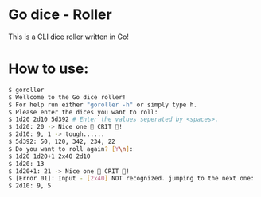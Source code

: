 # Go dice - Roller

This is a CLI dice roller written in Go!

# How to use:

``` sh
$ goroller
$ Wellcome to the Go dice roller!
$ For help run either "goroller -h" or simply type h.
$ Please enter the dices you want to roll:
$ 1d20 2d10 5d392 # Enter the values seperated by <spaces>.
$ 1d20: 20 -> Nice one 🌟 CRIT 🌟!
$ 2d10: 9, 1 -> tough......
$ 5d392: 50, 120, 342, 234, 22
$ Do you want to roll again? [Y\n]: 
$ 1d20 1d20+1 2x40 2d10
$ 1d20: 13
$ 1d20+1: 21 -> Nice one 🌟 CRIT 🌟!
$ [Error 01]: Input - [2x40] NOT recognized. jumping to the next one:
$ 2d10: 9, 5
```

